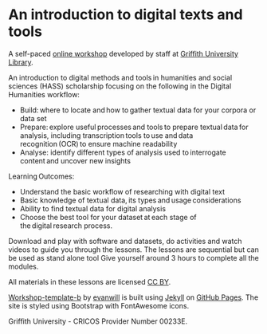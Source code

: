 # An introduction to digital texts and tools
A self-paced [online workshop](https://griffithunilibrary.github.io/intro-text-mining-analysis/) developed by staff at [Griffith University Library](https://www.griffith.edu.au/library).

An introduction to digital methods and tools in humanities and social sciences (HASS) scholarship focusing on the following in the Digital Humanities workflow: 

- Build: where to locate and how to gather textual data for your corpora or data set   
- Prepare: explore useful processes and tools to prepare textual data for analysis, including transcription tools to use and data recognition (OCR) to ensure machine readability  
- Analyse: identify different types of analysis used to interrogate content and uncover new insights

Learning Outcomes:  
- Understand the basic workflow of researching with digital text  
- Basic knowledge of textual data, its types and usage considerations   
- Ability to find textual data for digital analysis  
- Choose the best tool for your dataset at each stage of the digital research process.  
    
Download and play with software and datasets, do activities and watch videos to guide you through the lessons. The lessons are sequential but can be used as stand alone tool
Give yourself around 3 hours to complete all the modules.

All materials in these lessons are licensed [CC BY](https://creativecommons.org/licenses/by/4.0/).

[Workshop-template-b](https://github.com/evanwill/workshop-template-b) by [evanwill](https://github.com/evanwill) is built using [Jekyll](https://jekyllrb.com/) on [GitHub Pages](https://pages.github.com/). The site is styled using Bootstrap with FontAwesome icons.

Griffith University - CRICOS Provider Number 00233E.
